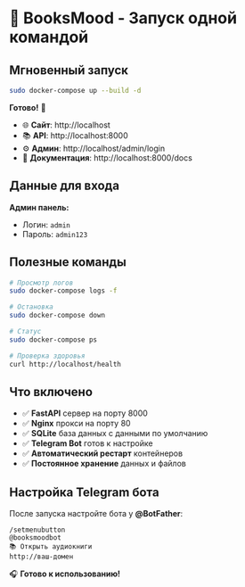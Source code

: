 # 🚀 BooksMood - Запуск одной командой

## Мгновенный запуск

```bash
sudo docker-compose up --build -d
```

**Готово!** 🎉

- 🌐 **Сайт**: http://localhost
- 📚 **API**: http://localhost:8000
- ⚙️ **Админ**: http://localhost/admin/login
- 📖 **Документация**: http://localhost:8000/docs

## Данные для входа

**Админ панель:**
- Логин: `admin`
- Пароль: `admin123`

## Полезные команды

```bash
# Просмотр логов
sudo docker-compose logs -f

# Остановка
sudo docker-compose down

# Статус
sudo docker-compose ps

# Проверка здоровья
curl http://localhost/health
```

## Что включено

- ✅ **FastAPI** сервер на порту 8000
- ✅ **Nginx** прокси на порту 80
- ✅ **SQLite** база данных с данными по умолчанию
- ✅ **Telegram Bot** готов к настройке
- ✅ **Автоматический рестарт** контейнеров
- ✅ **Постоянное хранение** данных и файлов

## Настройка Telegram бота

После запуска настройте бота у **@BotFather**:

```
/setmenubutton
@booksmoodbot
📚 Открыть аудиокниги
http://ваш-домен
```

🎧 **Готово к использованию!** 